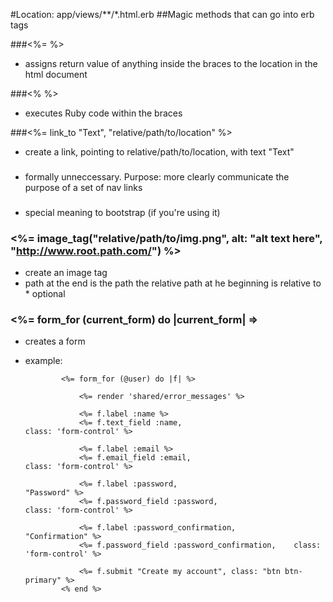 #Location: app/views/**/*.html.erb
##Magic methods that can go into erb tags

###<%= %>
*   assigns return value of anything inside the braces to the location in the html document

###<% %>
*   executes Ruby code within the braces

###<%= link_to "Text", "relative/path/to/location" %>
*   create a link, pointing to relative/path/to/location, with text "Text"


### <nav>
*   formally unneccessary. Purpose: more clearly communicate the purpose of a set of nav links

### <div class="container">
*   special meaning to bootstrap (if you're using it)

### <%= image_tag("relative/path/to/img.png", alt: "alt text here", "http://www.root.path.com/") %>
*   create an image tag
*   path at the end is the path the relative path at he beginning is relative to
		*   optional


### <%= form_for (current_form) do |current_form| =>
*   creates a form
*   example:

				<%= form_for (@user) do |f| %>

					<%= render 'shared/error_messages' %>

					<%= f.label :name %>
					<%= f.text_field :name,												class: 'form-control' %>

					<%= f.label :email %>
					<%= f.email_field :email,											class: 'form-control' %>

					<%= f.label :password,												"Password" %>
					<%= f.password_field :password, 							class: 'form-control' %>

					<%= f.label :password_confirmation,						"Confirmation" %>
					<%= f.password_field :password_confirmation, 	class: 'form-control' %>

					<%= f.submit "Create my account", class: "btn btn-primary" %>
				<% end %>

